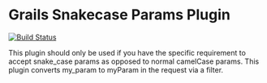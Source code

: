 Grails Snakecase Params Plugin
==============================

[![Build Status](https://travis-ci.org/bobbywarner/grails-snakecase-params.png?branch=master)](https://travis-ci.org/bobbywarner/grails-snakecase-params)

This plugin should only be used if you have the specific requirement to accept snake_case params as opposed to 
normal camelCase params.  This plugin converts my_param to myParam in the request via a filter.
